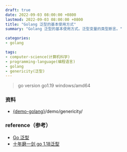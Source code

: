 ```yaml
---
draft: true
date: 2022-09-03 08:00:00 +0800
lastmod: 2022-09-03 08:00:00 +0800
title: "Golang 泛型的基本使用方式"
summary: "Golang 泛型的基本使用方式。泛型变量的类型断言。"

categories:
- golang

tags:
- computer-science(计算机科学)
- programming-language(编程语言)
- golang
- genericity(泛型)
---
```


> go version go1.19 windows/amd64

### 资料

- [{demo-golang}](https://github.com/KelipuTe/demo-golang)/demo/genericity/

### reference（参考）

- [Go 泛型](https://blog.csdn.net/tearon/article/details/124960440)
- [十年磨一剑 go 1.18泛型](https://blog.csdn.net/l688899886/article/details/125640227)
